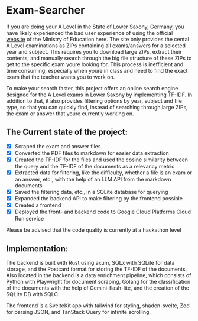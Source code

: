 # Exam-Searcher

If you are doing your A Level in the State of Lower Saxony, Germany, you have likely experienced the bad user experience of using the official [website](https://za-aufgaben.nibis.de/) of the Ministry of Education here. The site only provides the cental A Level examinations as ZIPs containing all exams/answers for a selected year and subject. This requires you to download large ZIPs, extract their contents, and manually search through the big file structure of these ZIPs to get to the specific exam youre looking for. This process is inefficient and time consuming, especially when youre in class and need to find the exact exam that the teacher wants you to work on.

To make your search faster, this project offers an online search engine designed for the A Level exams in Lower Saxony by implementing TF-IDF. In addition to that, it also provides filtering options by year, subject and file type, so that you can quickly find, instead of searching through large ZIPs, the exam or answer that youre currently working on.

## The Current state of the project:

- [x] Scraped the exam and answer files
- [x] Converted the PDF files to markdown for easier data extraction
- [x] Created the TF-IDF for the files and used the cosine similarity between the query and the TF-IDF of the documents as a relevancy metric
- [x] Extracted data for filtering, like the difficulty, whether a file is an exam or an answer, etc., with the help of an LLM API from the markdown documents
- [x] Saved the filtering data, etc., in a SQLite database for querying
- [x] Expanded the backend API to make filtering by the frontend possible
- [x] Created a frontend
- [x] Deployed the front- and backend code to Google Cloud Platforms Cloud Run service

Please be advised that the code quality is currently at a hackathon level

## Implementation:

The backend is built with Rust using axum, SQLx with SQLite for data storage, and the Postcard format for storing the TF-IDF of the documents. Also located in the backend is a data enrichment pipeline, which consists of Python with Playwright for document scraping, Golang for the classification of the documents with the help of Gemini-flash-lite, and the creation of the SQLite DB with SQLC.

The frontend is a SvelteKit app with tailwind for styling, shadcn-svelte, Zod for parsing JSON, and TanStack Query for infinite scrolling.
